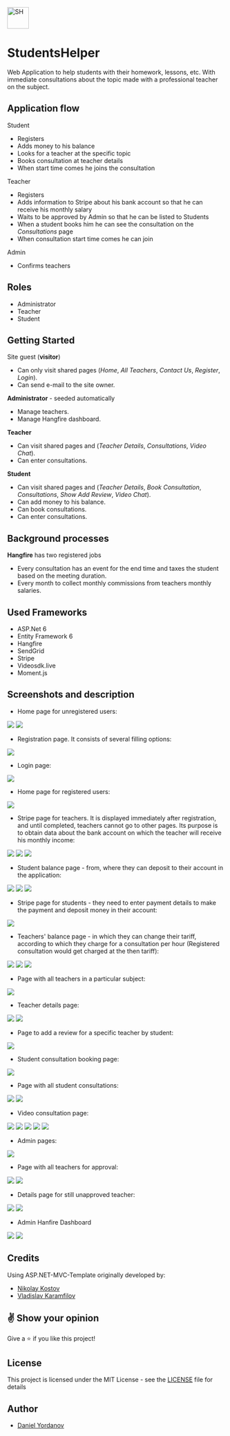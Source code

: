 <img src="https://github.com/DDeveloperBG/StudentsHelper/blob/master/src/Web/StudentsHelper.Web/wwwroot/favIcon/android-chrome-256x256.png?raw=true" width="50" height="50px" alt="SH">

# StudentsHelper
Web Application to help students with their homework, lessons, etc. With immediate consultations about the topic made with a professional teacher on the subject.

## Application flow

 Student
* Registers
* Adds money to his balance
* Looks for a teacher at the specific topic
* Books consultation at teacher details
* When start time comes he joins the consultation

Teacher
* Registers
* Adds information to Stripe about his bank account so that he can receive his monthly salary
* Waits to be approved by Admin so that he can be listed to Students
* When a student books him he can see the consultation on the *Consultations* page
* When consultation start time comes he can join

Admin
* Confirms teachers

## Roles

* Administrator
* Teacher
* Student

## Getting Started

Site guest (**visitor**) 
* Can only visit shared pages (*Home*, *All Teachers*, *Contact Us*, *Register*, *Login*).
* Can send e-mail to the site owner.

**Administrator** - seeded automatically
* Manage teachers.
* Manage Hangfire dashboard.

**Teacher**
* Can visit shared pages and (*Teacher Details*, *Consultations*, *Video Chat*).
* Can enter consultations.

**Student**
* Can visit shared pages and (*Teacher Details*, *Book Consultation*, *Consultations*, *Show Add Review*, *Video Chat*).
* Can add money to his balance.
* Can book consultations.
* Can enter consultations.

## Background processes

**Hangfire** has two registered jobs
* Every consultation has an event for the end time and taxes the student based on the meeting duration.
* Every month to collect monthly commissions from teachers monthly salaries.

## Used Frameworks

* ASP.Net 6
* Entity Framework 6
* Hangfire
* SendGrid
* Stripe
* Videosdk.live
* Moment.js

## Screenshots and description
* Home page for unregistered users:

<img src="https://github.com/DDeveloperBG/StudentsHelperRepoGallery/blob/master/Picture1.png?raw=true">
<img src="https://github.com/DDeveloperBG/StudentsHelperRepoGallery/blob/master/Picture2.png?raw=true">

* Registration page. It consists of several filling options:
<img src="https://github.com/DDeveloperBG/StudentsHelperRepoGallery/blob/master/Picture3.png?raw=true">

* Login page:
<img src="https://github.com/DDeveloperBG/StudentsHelperRepoGallery/blob/master/Picture4.png?raw=true">

* Home page for registered users:
<img src="https://github.com/DDeveloperBG/StudentsHelperRepoGallery/blob/master/Picture5.png?raw=true">

* Stripe page for teachers. It is displayed immediately after registration, and until completed, teachers cannot go to other pages. Its purpose is to obtain data about the bank account on which the teacher will receive his monthly income:
<img src="https://github.com/DDeveloperBG/StudentsHelperRepoGallery/blob/master/Picture6.png?raw=true">
<img src="https://github.com/DDeveloperBG/StudentsHelperRepoGallery/blob/master/Picture7.png?raw=true">
<img src="https://github.com/DDeveloperBG/StudentsHelperRepoGallery/blob/master/Picture8.png?raw=true">

* Student balance page - from, where they can deposit to their account in the application:
<img src="https://github.com/DDeveloperBG/StudentsHelperRepoGallery/blob/master/Picture9.png?raw=true">
<img src="https://github.com/DDeveloperBG/StudentsHelperRepoGallery/blob/master/Picture10.png?raw=true">
<img src="https://github.com/DDeveloperBG/StudentsHelperRepoGallery/blob/master/Picture11.png?raw=true">

* Stripe page for students - they need to enter payment details to make the payment and deposit money in their account:
<img src="https://github.com/DDeveloperBG/StudentsHelperRepoGallery/blob/master/Picture12.png?raw=true">

* Teachers' balance page - in which they can change their tariff, according to which they charge for a consultation per hour (Registered consultation would get charged at the then tariff):
<img src="https://github.com/DDeveloperBG/StudentsHelperRepoGallery/blob/master/Picture13.png?raw=true">
<img src="https://github.com/DDeveloperBG/StudentsHelperRepoGallery/blob/master/Picture14.png?raw=true">
<img src="https://github.com/DDeveloperBG/StudentsHelperRepoGallery/blob/master/Picture15.png?raw=true">

* Page with all teachers in a particular subject:
<img src="https://github.com/DDeveloperBG/StudentsHelperRepoGallery/blob/master/Picture16.png?raw=true">

* Teacher details page:
<img src="https://github.com/DDeveloperBG/StudentsHelperRepoGallery/blob/master/Picture17.png?raw=true">
<img src="https://github.com/DDeveloperBG/StudentsHelperRepoGallery/blob/master/Picture18.png?raw=true">

* Page to add a review for a specific teacher by student:
<img src="https://github.com/DDeveloperBG/StudentsHelperRepoGallery/blob/master/Picture19.png?raw=true">

* Student consultation booking page:
<img src="https://github.com/DDeveloperBG/StudentsHelperRepoGallery/blob/master/Picture20.png?raw=true">

* Page with all student consultations:
<img src="https://github.com/DDeveloperBG/StudentsHelperRepoGallery/blob/master/Picture21.png?raw=true">
<img src="https://github.com/DDeveloperBG/StudentsHelperRepoGallery/blob/master/Picture22.png?raw=true">

* Video consultation page:
<img src="https://github.com/DDeveloperBG/StudentsHelperRepoGallery/blob/master/Picture23.png?raw=true">
<img src="https://github.com/DDeveloperBG/StudentsHelperRepoGallery/blob/master/Picture24.png?raw=true">
<img src="https://github.com/DDeveloperBG/StudentsHelperRepoGallery/blob/master/Picture25.png?raw=true">
<img src="https://github.com/DDeveloperBG/StudentsHelperRepoGallery/blob/master/Picture26.png?raw=true">
<img src="https://github.com/DDeveloperBG/StudentsHelperRepoGallery/blob/master/Picture27.png?raw=true">

* Admin pages:
<img src="https://github.com/DDeveloperBG/StudentsHelperRepoGallery/blob/master/Picture28.png?raw=true">

* Page with all teachers for approval:
<img src="https://github.com/DDeveloperBG/StudentsHelperRepoGallery/blob/master/Picture29.png?raw=true">
<img src="https://github.com/DDeveloperBG/StudentsHelperRepoGallery/blob/master/Picture30.png?raw=true">

* Details page for still unapproved teacher:
<img src="https://github.com/DDeveloperBG/StudentsHelperRepoGallery/blob/master/Picture31.png?raw=true">
<img src="https://github.com/DDeveloperBG/StudentsHelperRepoGallery/blob/master/Picture32.png?raw=true">

* Admin Hanfire Dashboard
<img src="https://github.com/DDeveloperBG/StudentsHelperRepoGallery/blob/master/Picture33.png?raw=true">
<img src="https://github.com/DDeveloperBG/StudentsHelperRepoGallery/blob/master/Picture34.png?raw=true">

## Credits
  
 Using ASP.NET-MVC-Template originally developed by:
- [Nikolay Kostov](https://github.com/NikolayIT)
- [Vladislav Karamfilov](https://github.com/vladislav-karamfilov)

## :v: Show your opinion

Give a :star: if you like this project!

## License

This project is licensed under the MIT License - see the [LICENSE](LICENSE) file for details

## Author

- [Daniel Yordanov](https://github.com/DDeveloperBG)